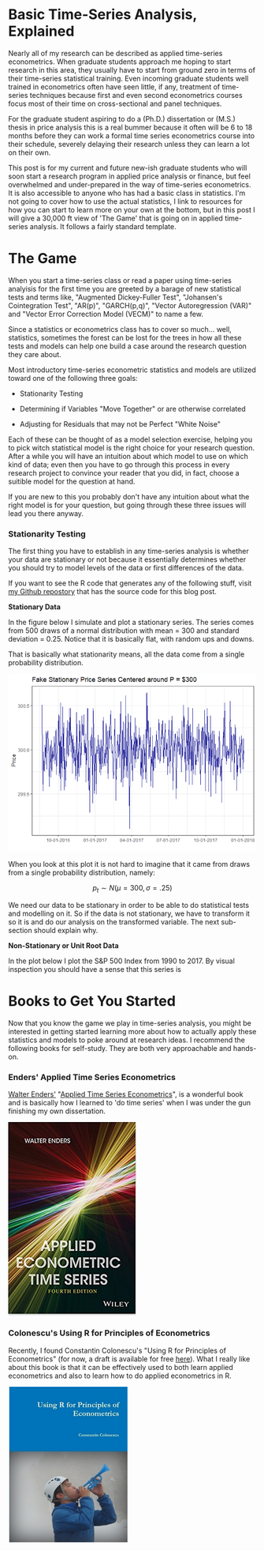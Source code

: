 # Basic Time-Series Analysis, Explained



<meta property="og:title" content="Basic Time-Series Analysis, Explained">
<meta property="og:description" content="Even for students who are well trained in econometrics/statistics, getting started with time-series analysis can be mystifying.">

<!-- 
<meta property="og:image" content="">
<meta property="og:url" content="">
-->

Nearly all of my research can be described as applied time-series econometrics. When graduate students approach me hoping to start research in this area, they usually have to start from ground zero in terms of their time-series statistical training. Even incoming graduate students well trained in econometrics often have seen little, if any, treatment of time-series techniques because first and even second econometrics courses focus most of their time on cross-sectional and panel techniques.

For the graduate student aspiring to do a (Ph.D.) dissertation or (M.S.) thesis in price analysis this is a real bummer because it often will be 6 to 18 months before they can work a formal time series econometrics course into their schedule, severely delaying their research unless they can learn a lot on their own. 

This post is for my current and future new-ish graduate students who will soon start a research program in applied price analysis or finance, but feel overwhelmed and under-prepared in the way of time-series econometrics. It is also accessible to anyone who has had a basic class in statistics. I'm not going to cover how to use the actual statistics, I link to resources for how you can start to learn more on your own at the bottom, but in this post I will give a 30,000 ft view of 'The Game' that is going on in applied time-series analysis. It follows a fairly standard template. 

# The Game

When you start a time-series class or read a paper using time-series analyisis for the first time you are greeted by a barage of new statistical tests and terms like, "Augmented Dickey-Fuller Test", "Johansen's Cointegration Test", "AR(p)", "GARCH(p,q)", "Vector Autoregression (VAR)" and "Vector Error Correction Model (VECM)" to name a few. 

Since a statistics or econometrics class has to cover so much... well, statistics, sometimes the forest can be lost for the trees in how all these tests and models can help one build a case around the research question they care about. 

Most introductory time-series econometric statistics and models are utilized toward one of the following three goals: 

+ Stationarity Testing

+ Determining if Variables "Move Together" or are otherwise correlated

+ Adjusting for Residuals that may not be Perfect "White Noise"

Each of these can be thought of as a model selection exercise, helping you to pick witch statistical model is the right choice for your research question. After a while you will have an intuition about which model to use on which kind of data; even then you have to go through this process in every research project to convince your reader that you did, in fact, choose a suitible model for the question at hand. 

If you are new to this you probably don't have any intuition about what the right model is for your question, but going through these three issues will lead you there anyway. 

### Stationarity Testing

The first thing you have to establish in any time-series analysis is whether your data are stationary or not because it essentially determines whether you should try to model levels of the data or first differences of the data. 

If you want to see the R code that generates any of the following stuff, visit [my Github repostory](https://github.com/mindymallory/BlogPosts/blob/master/2018-01-02-Time-Series-Explainer.Rmd) that has the source code for this blog post.  

**Stationary Data**

In the figure below I simulate and plot a stationary series. The series comes from 500 draws of a normal distribution with mean = 300 and standard deviation = 0.25. Notice that it is basically flat, with random ups and downs. 

That is basically what stationarity means, all the data come from a single probability distribution. 

![](2018-01-02-Time-Series-Explainer_files/figure-html/unnamed-chunk-2-1.png)<!-- -->

When you look at this plot it is not hard to imagine that it came from draws from a single probability distribution, namely:

$$p_t \sim N(\mu = 300, \sigma = .25)$$

We need our data to be stationary in order to be able to do statistical tests and modelling on it. So if the data is not stationary, we have to transform it so it is and do our analysis on the transformed variable. The next sub-section should explain why. 

**Non-Stationary or Unit Root Data**

In the plot below I plot the S&P 500 Index from 1990 to 2017. By visual inspection you should have a sense that this series is 


# Books to Get You Started

Now that you know the game we play in time-series analysis, you might be interested in getting started learning more about how to actually apply these statistics and models to poke around at research ideas. I recommend the following books for self-study. They are both very approachable and hands-on. 

### Enders' Applied Time Series Econometrics

[Walter Enders'](http://time-series.net/) "[Applied Time Series Econometrics](https://www.amazon.com/Applied-Econometric-Wiley-Probability-Statistics/dp/1118808568/ref=dp_ob_title_bk)", is a wonderful book and is basically how I learned to 'do time series' when I was under the gun finishing my own dissertation. 

[![Applied Time Series Econometrics](images/Enders.png)](https://www.amazon.com/Applied-Econometric-Wiley-Probability-Statistics/dp/1118808568/ref=dp_ob_title_bk)

### Colonescu's Using R for Principles of Econometrics  

Recently, I found Constantin Colonescu's "Using R for Principles of Econometrics" (for now, a draft is available for free [here](https://bookdown.org/ccolonescu/RPoE4/)). What I really like about this book is that it can be effectively used to both learn applied econometrics and also to learn how to do applied econometrics in R.   

[![Using R for Principles of Econometrics](images/RPrinciplesMetrics.png)](http://www.lulu.com/shop/constantin-colonescu/using-r-for-principles-of-econometrics/paperback/product-23467421.html)
